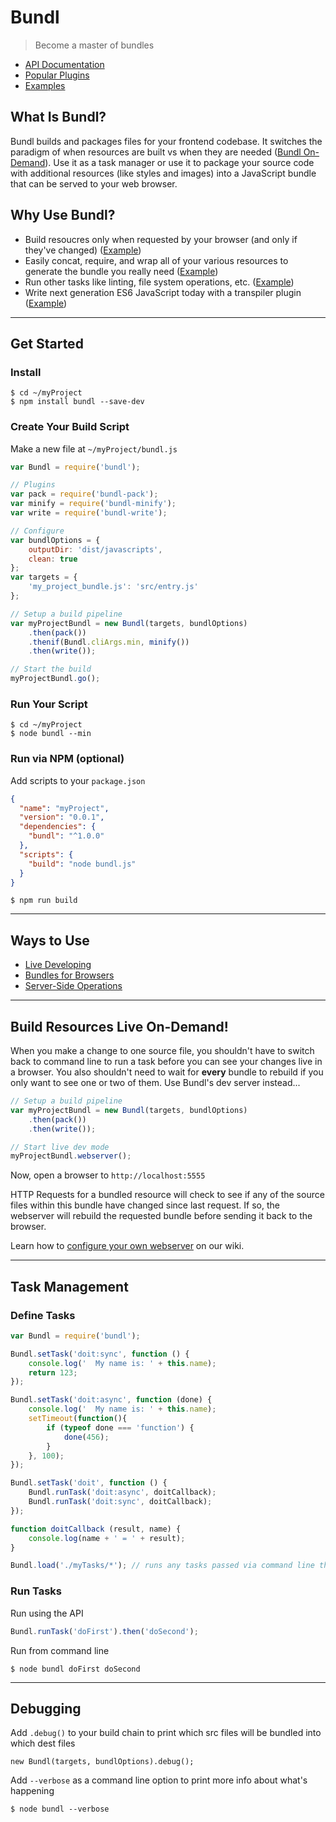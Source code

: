 # Bundl
> Become a master of bundles
* [API Documentation](https://github.com/seebigs/bundl/wiki/API-Documentation)
* [Popular Plugins](https://github.com/seebigs/bundl/wiki/Popular-Plugins)
* [Examples](https://github.com/seebigs/bundl/wiki/Examples)

## What Is Bundl?
Bundl builds and packages files for your frontend codebase. It switches the paradigm of when resources are built vs when they are needed ([Bundl On-Demand](https://github.com/seebigs/bundl#build-resources-live-on-demand)). Use it as a task manager or use it to package your source code with additional resources (like styles and images) into a JavaScript bundle that can be served to your web browser.

## Why Use Bundl?
* Build resoucres only when requested by your browser (and only if they've changed) ([Example](https://github.com/seebigs/bundl/wiki/Examples#start-a-local-webserver))
* Easily concat, require, and wrap all of your various resources to generate the bundle you really need ([Example](https://github.com/seebigs/bundl/wiki/Examples#bundles-for-browsers))
* Run other tasks like linting, file system operations, etc. ([Example](https://github.com/seebigs/bundl/wiki/Examples#server-side-operations))
* Write next generation ES6 JavaScript today with a transpiler plugin ([Example](https://github.com/seebigs/bundl-pack-babel))

---
## Get Started

### Install
```
$ cd ~/myProject
$ npm install bundl --save-dev
```

### Create Your Build Script
Make a new file at `~/myProject/bundl.js`
```js
var Bundl = require('bundl');

// Plugins
var pack = require('bundl-pack');
var minify = require('bundl-minify');
var write = require('bundl-write');

// Configure
var bundlOptions = {
    outputDir: 'dist/javascripts',
    clean: true
};
var targets = {
    'my_project_bundle.js': 'src/entry.js'
};

// Setup a build pipeline
var myProjectBundl = new Bundl(targets, bundlOptions)
    .then(pack())
    .thenif(Bundl.cliArgs.min, minify())
    .then(write());

// Start the build
myProjectBundl.go();
```

### Run Your Script
```
$ cd ~/myProject
$ node bundl --min
```

### Run via NPM (optional)
Add scripts to your `package.json`
```json
{
  "name": "myProject",
  "version": "0.0.1",
  "dependencies": {
    "bundl": "^1.0.0"
  },
  "scripts": {
    "build": "node bundl.js"
  }
}
```
```
$ npm run build
```

---
## Ways to Use
* [Live Developing](https://github.com/seebigs/bundl/wiki/Examples#live-developing)
* [Bundles for Browsers](https://github.com/seebigs/bundl/wiki/Examples#bundles-for-browsers)
* [Server-Side Operations](https://github.com/seebigs/bundl/wiki/Examples#server-side-operations)

---
## Build Resources Live On-Demand!

When you make a change to one source file, you shouldn't have to switch back to command line to run a task before you can see your changes live in a browser. You also shouldn't need to wait for **every** bundle to rebuild if you only want to see one or two of them. Use Bundl's dev server instead...
```js
// Setup a build pipeline
var myProjectBundl = new Bundl(targets, bundlOptions)
    .then(pack())
    .then(write());

// Start live dev mode
myProjectBundl.webserver();
```
Now, open a browser to `http://localhost:5555`

HTTP Requests for a bundled resource will check to see if any of the source files within this bundle have changed since last request. If so, the webserver will rebuild the requested bundle before sending it back to the browser.

Learn how to [configure your own webserver](https://github.com/seebigs/bundl/wiki/Webserver) on our wiki.

---
## Task Management

### Define Tasks
```js
var Bundl = require('bundl');

Bundl.setTask('doit:sync', function () {
    console.log('  My name is: ' + this.name);
    return 123;
});

Bundl.setTask('doit:async', function (done) {
    console.log('  My name is: ' + this.name);
    setTimeout(function(){
        if (typeof done === 'function') {
            done(456);
        }
    }, 100);
});

Bundl.setTask('doit', function () {
    Bundl.runTask('doit:async', doitCallback);
    Bundl.runTask('doit:sync', doitCallback);
});

function doitCallback (result, name) {
    console.log(name + ' = ' + result);
}

Bundl.load('./myTasks/*'); // runs any tasks passed via command line that are defined in the `myTasks` directory
```

### Run Tasks
Run using the API
```js
Bundl.runTask('doFirst').then('doSecond');
```
Run from command line
```
$ node bundl doFirst doSecond
```

---
## Debugging
Add `.debug()` to your build chain to print which src files will be bundled into which dest files
```
new Bundl(targets, bundlOptions).debug();
```
Add `--verbose` as a command line option to print more info about what's happening
```
$ node bundl --verbose
```

